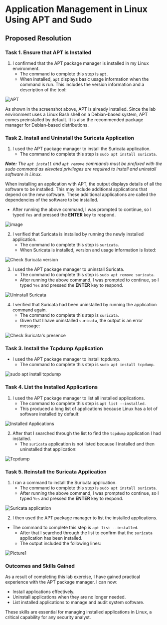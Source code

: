# Application Management in Linux Using APT and Sudo

## Proposed Resolution

### Task 1. Ensure that APT is Installed

1. I confirmed that the APT package manager is installed in my Linux environment.
   * The command to complete this step is `apt`.
    * When installed, `apt` displays basic usage information when the command is run. This includes the version information and a description of the tool:

![APT](https://github.com/user-attachments/assets/c90f89bd-1607-4260-a451-02f58b3480f1)

As shown in the screenshot above, APT is already installed. Since the lab environment uses a Linux Bash shell on a Debian-based system, APT comes preinstalled by default. It is also the recommended package manager for Debian-based distributions.

### Task 2. Install and Uninstall the Suricata Application

1. I used the APT package manager to install the Suricata application.
    * The command to complete this step is `sudo apt install suricata`.

***Note:** The `apt install` and `apt remove` commands must be prefixed with the sudo command as elevated privileges are required to install and uninstall software in Linux.*

When installing an application with APT, the output displays details of all the software to be installed. This may include additional applications that depend on the new software. These additional applications are called the dependencies of the software to be installed. 
    
  * After running the above command, I was prompted to continue, so I typed `Yes` and pressed the **ENTER** key to respond.

![image](https://github.com/user-attachments/assets/45db61d9-790b-4b1e-86da-36fd89701fb8)

2. I verified that Suricata is installed by running the newly installed application.
    * The command to complete this step is `suricata`.
    * When Suricata is installed, version and usage information is listed:

![Check Suricata version](https://github.com/user-attachments/assets/43b92183-10f3-4680-a429-6bc0ef18ce4c)

3. I used the APT package manager to uninstall Suricata.
    * The command to complete this step is `sudo apt remove suricata`.
    * After running the above command, I was prompted to continue, so I typed `Yes` and pressed the **ENTER** key to respond.

![Uninstall Suricata](https://github.com/user-attachments/assets/40cb108b-2d9f-49c7-b004-b86bb87c8553)

4. I verified that Suricata had been uninstalled by running the application command again.
    * The command to complete this step is `suricata`.
    * Given that I have uninstalled `suricata`, the output is an error message:

![Check Suricata's presence](https://github.com/user-attachments/assets/3e2b09ce-15df-47ec-91ae-7789ce8dab51)

### Task 3. Install the Tcpdump Application
* I used the APT package manager to install tcpdump.
    * The command to complete this step is `sudo apt install tcpdump`.

![sudo apt install tcpdump](https://github.com/user-attachments/assets/5a5fdab8-607c-4aac-9139-93943c71b683)

### Task 4. List the Installed Applications

1. I used the APT package manager to list all installed applications.
    * The command to complete this step is `apt list --installed`.
    * This produced a long list of applications because Linux has a lot of software installed by default:

![Installed Applications](https://github.com/user-attachments/assets/7f1a0700-a6fa-4741-a591-04fad8556e33)

2. After that I searched through the list to find the `tcpdump` application I had installed.
    * The `suricata` application is not listed because I installed and then uninstalled that application:

![Tcpdump](https://github.com/user-attachments/assets/56233fbc-2e15-4da7-bcd7-c4ff40de9dd1)

### Task 5. Reinstall the Suricata Application
1. I ran a command to install the Suricata application.
    * The command to complete this step is `sudo apt install suricata`.
    * After running the above command, I was prompted to continue, so I typed `Yes` and pressed the **ENTER** key to respond.

![Suricata application](https://github.com/user-attachments/assets/831f5cf1-7842-40b4-8fdb-13dbd2b44f0f)

2. I then used the APT package manager to list the installed applications.
  * The command to complete this step is `apt list --installed`.
    * After that I searched through the list to confirm that the `suricata` application has been installed.
    * The output included the following lines:
  
![Picture1](https://github.com/user-attachments/assets/69505ded-795a-419f-99be-4babdb05f954)

### Outcomes and Skills Gained
As a result of completing this lab exercise, I have gained practical experience with the APT package manager. I can now:

* Install applications effectively.
* Uninstall applications when they are no longer needed.
* List installed applications to manage and audit system software.
  
These skills are essential for managing installed applications in Linux, a critical capability for any security analyst.
